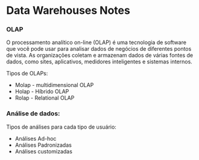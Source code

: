 # Data Warehouses Notes

### OLAP

O processamento analítico on-line (OLAP) é uma tecnologia de software que você pode usar para analisar dados de negócios de diferentes pontos de vista. As organizações coletam e armazenam dados de várias fontes de dados, como sites, aplicativos, medidores inteligentes e sistemas internos.

Tipos de OLAPs:
- Molap - multidimensional OLAP
- Holap - Híbrido OLAP
- Rolap - Relational OLAP

### Análise de dados:

Tipos de análises para cada tipo de usuário:

- Análises Ad-hoc
- Análises Padronizadas
- Análises customizadas

